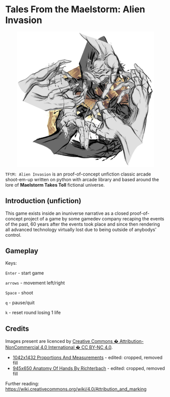 # Tales From the Maelstorm: Alien Invasion

<p align="center">
    <img src="./docs/imgs/archetype.png" alt="arc" width="430" style="display: block; margin: auto; "/>
</p>

`TFtM: Alien Invasion` is an proof-of-concept unfiction classic arcade shoot-em-up written on python with arcade library and based around the lore of **Maelstorm Takes Toll** fictional universe.

## Introduction (unfiction)
This game exists inside an inuniverse narrative as a closed proof-of-concept project of a game by some gamedev company recaping the events of the past, 60 years after the events took place and since then rendering all advanced technology virtually lost due to being outside of anybodys' control.

## Gameplay

Keys:

`Enter` - start game

`arrows` - movement left/right 

`Space` - shoot

`q` - pause/quit

`k` - reset round losing 1 life


## Credits

Images present are licenced by [Creative Commons � Attribution-NonCommercial 4.0 International � CC BY-NC 4.0](https://creativecommons.org/licenses/by-nc/4.0).

- [1042x1432 Proportions And Measurements](http://getdrawings.com/get-drawing#hand-anatomy-drawing-37.jpg) - edited: cropped, removed fill
- [945x650 Anatomy Of Hands By Richterbach](http://getdrawings.com/get-drawing#hand-anatomy-drawing-52.jpg) - edited: cropped, removed fill

Further reading: https://wiki.creativecommons.org/wiki/4.0/Attribution_and_marking